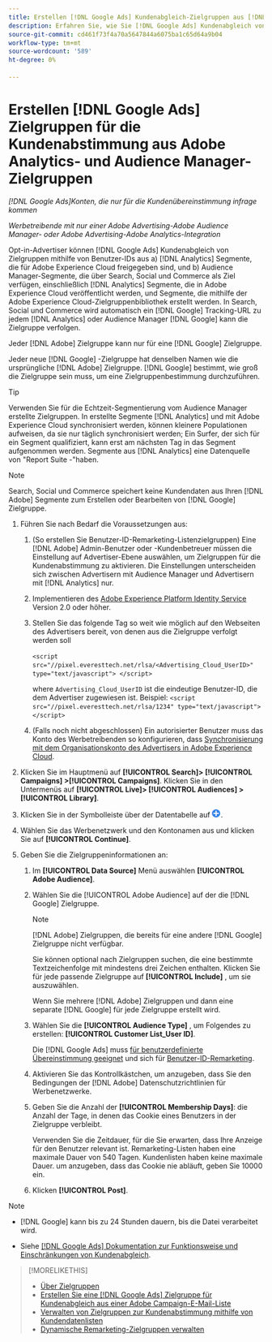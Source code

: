 ```yaml
---
title: Erstellen [!DNL Google Ads] Kundenabgleich-Zielgruppen aus [!DNL Adobe] Zielgruppen
description: Erfahren Sie, wie Sie [!DNL Google Ads] Kundenabgleich von Zielgruppen aus Ihrer bestehenden Adobe Analytics- und Audience Manager-Zielgruppe.
source-git-commit: cd461f73f4a70a5647844a6075ba1c65d64a9b04
workflow-type: tm+mt
source-wordcount: '589'
ht-degree: 0%

---
```


# Erstellen [!DNL Google Ads] Zielgruppen für die Kundenabstimmung aus Adobe Analytics- und Audience Manager-Zielgruppen

*[!DNL Google Ads]Konten, die nur für die Kundenübereinstimmung infrage kommen*

*Werbetreibende mit nur einer Adobe Advertising-Adobe Audience Manager- oder Adobe Advertising-Adobe Analytics-Integration*

Opt-in-Advertiser können [!DNL Google Ads] Kundenabgleich von Zielgruppen mithilfe von Benutzer-IDs aus a) [!DNL Analytics] Segmente, die für Adobe Experience Cloud freigegeben sind, und b) Audience Manager-Segmente, die über Search, Social und Commerce als Ziel verfügen, einschließlich [!DNL Analytics] Segmente, die in Adobe Experience Cloud veröffentlicht werden, und Segmente, die mithilfe der Adobe Experience Cloud-Zielgruppenbibliothek erstellt werden. In Search, Social und Commerce wird automatisch ein [!DNL Google] Tracking-URL zu jedem [!DNL Analytics] oder Audience Manager [!DNL Google] kann die Zielgruppe verfolgen.

Jeder [!DNL Adobe] Zielgruppe kann nur für eine [!DNL Google] Zielgruppe.

Jeder neue [!DNL Google] -Zielgruppe hat denselben Namen wie die ursprüngliche [!DNL Adobe] Zielgruppe. [!DNL Google] bestimmt, wie groß die Zielgruppe sein muss, um eine Zielgruppenbestimmung durchzuführen.

>[!TIP]
>
>Verwenden Sie für die Echtzeit-Segmentierung vom Audience Manager erstellte Zielgruppen. In erstellte Segmente [!DNL Analytics] und mit Adobe Experience Cloud synchronisiert werden, können kleinere Populationen aufweisen, da sie nur täglich synchronisiert werden; Ein Surfer, der sich für ein Segment qualifiziert, kann erst am nächsten Tag in das Segment aufgenommen werden. Segmente aus [!DNL Analytics] eine Datenquelle von &quot;Report Suite -&quot;haben.

>[!NOTE]
>
>Search, Social und Commerce speichert keine Kundendaten aus Ihren [!DNL Adobe] Segmente zum Erstellen oder Bearbeiten von [!DNL Google] Zielgruppe.

1. Führen Sie nach Bedarf die Voraussetzungen aus:

   1. (So erstellen Sie Benutzer-ID-Remarketing-Listenzielgruppen) Eine [!DNL Adobe] Admin-Benutzer oder -Kundenbetreuer müssen die Einstellung auf Advertiser-Ebene auswählen, um Zielgruppen für die Kundenabstimmung zu aktivieren. Die Einstellungen unterscheiden sich zwischen Advertisern mit Audience Manager und Advertisern mit [!DNL Analytics] nur.

   1. Implementieren des [Adobe Experience Platform Identity Service](https://experienceleague.adobe.com/docs/id-service/using/home.html?lang=en) Version 2.0 oder höher.

   1. Stellen Sie das folgende Tag so weit wie möglich auf den Webseiten des Advertisers bereit, von denen aus die Zielgruppe verfolgt werden soll

      `<script src="//pixel.everesttech.net/rlsa/<Advertising_Cloud_UserID>" type="text/javascript"> </script>`

      where `Advertising_Cloud_UserID` ist die eindeutige Benutzer-ID, die dem Advertiser zugewiesen ist. Beispiel:  `<script src="//pixel.everesttech.net/rlsa/1234" type="text/javascript"> </script>`

   1. (Falls noch nicht abgeschlossen) Ein autorisierter Benutzer muss das Konto des Werbetreibenden so konfigurieren, dass [Synchronisierung mit dem Organisationskonto des Advertisers in Adobe Experience Cloud](/help/search-social-commerce/admin/sync-adobe-audiences.md).

1. Klicken Sie im Hauptmenü auf **[!UICONTROL Search]> [!UICONTROL Campaigns] >[!UICONTROL Campaigns]**. Klicken Sie in den Untermenüs auf **[!UICONTROL Live]> [!UICONTROL Audiences] >[!UICONTROL Library]**.

1. Klicken Sie in der Symbolleiste über der Datentabelle auf ![Erstellen](/help/search-social-commerce/assets/add.png "Erstellen").

1. Wählen Sie das Werbenetzwerk und den Kontonamen aus und klicken Sie auf **[!UICONTROL Continue]**.

1. Geben Sie die Zielgruppeninformationen an:

   1. Im **[!UICONTROL Data Source]** Menü auswählen **[!UICONTROL Adobe Audience]**.

   1. Wählen Sie die [!UICONTROL Adobe Audience] auf der die [!DNL Google] Zielgruppe.

      >[!NOTE]
      >
      >[!DNL Adobe] Zielgruppen, die bereits für eine andere [!DNL Google] Zielgruppe nicht verfügbar.

      Sie können optional nach Zielgruppen suchen, die eine bestimmte Textzeichenfolge mit mindestens drei Zeichen enthalten. Klicken Sie für jede passende Zielgruppe auf **[!UICONTROL Include]** , um sie auszuwählen.

      Wenn Sie mehrere [!DNL Adobe] Zielgruppen und dann eine separate [!DNL Google] für jede Zielgruppe erstellt wird.

   1. Wählen Sie die **[!UICONTROL Audience Type]** , um Folgendes zu erstellen: **[!UICONTROL Customer List_User ID]**.

      Die [!DNL Google Ads] muss [für benutzerdefinierte Übereinstimmung geeignet](https://support.google.com/adspolicy/answer/6299717) und sich für [Benutzer-ID-Remarketing](https://support.google.com/google-ads/answer/9199250).

   1. Aktivieren Sie das Kontrollkästchen, um anzugeben, dass Sie den Bedingungen der [!DNL Adobe] Datenschutzrichtlinien für Werbenetzwerke.

   1. Geben Sie die Anzahl der **[!UICONTROL Membership Days]**: die Anzahl der Tage, in denen das Cookie eines Benutzers in der Zielgruppe verbleibt.

      Verwenden Sie die Zeitdauer, für die Sie erwarten, dass Ihre Anzeige für den Benutzer relevant ist. Remarketing-Listen haben eine maximale Dauer von 540 Tagen. Kundenlisten haben keine maximale Dauer. um anzugeben, dass das Cookie nie abläuft, geben Sie 10000 ein.

   1. Klicken **[!UICONTROL Post]**.

>[!NOTE]
>
>* [!DNL Google] kann bis zu 24 Stunden dauern, bis die Datei verarbeitet wird.
>
>* Siehe [[!DNL Google Ads] Dokumentation zur Funktionsweise und Einschränkungen von Kundenabgleich](https://support.google.com/displayvideo/answer/9539301).


>[!MORELIKETHIS]
>
>* [Über Zielgruppen](audience-about.md)
>* [Erstellen Sie eine [!DNL Google Ads] Zielgruppe für Kundenabgleich aus einer Adobe Campaign-E-Mail-Liste](google-audience-from-campaign-email-list.md)
>* [Verwalten von Zielgruppen zur Kundenabstimmung mithilfe von Kundendatenlisten](audience-from-customer-data-list.md)
>* [Dynamische Remarketing-Zielgruppen verwalten](audience-dynamic-remarketing-manage.md)

